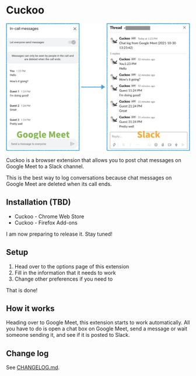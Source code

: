 # Cuckoo
![Google Meet to Slack](img/google_meet_to_slack.png)

Cuckoo is a browser extension that allows you to post chat messages on Google Meet to a Slack channel.

This is the best way to log conversations because chat messages on Google Meet are deleted when its call ends.

## Installation (TBD)
* Cuckoo - Chrome Web Store
* Cuckoo - Firefox Add-ons

I am now preparing to release it. Stay tuned!

## Setup
1. Head over to the options page of this extension
2. Fill in the information that it needs to work
3. Change other preferences if you need to

That is done!

## How it works
Heading over to Google Meet, this extension starts to work automatically. All you have to do is open a chat box on Google Meet, send a message or wait someone sending it, and see if it is posted to Slack.

## Change log
See [CHANGELOG.md](CHANGELOG.md).

